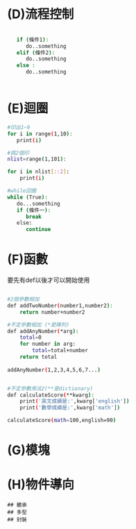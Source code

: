 # (D)流程控制
```sh
   
   if (條件1):
      do..something
   elif (條件2):
      do..something
   else :
      do..something
      
```

# (E)迴圈
```sh
#印出1~9
for i in range(1,10):
   print(i)

#跳2個印
nlist=range(1,101):

for i in nlist[::2]:
    print(i)

#while回圈
while (True):
   do...something
   if (條件一):
      break
   else:
      continue

```
# (F)函數
要先有def以後才可以開始使用
```sh

#2個參數相加
def addTwoNumber(number1,number2):
    return number+number2

#不定參數相加 (*是陣列)
def addAnyNumber(*arg):
    total=0
    for number in arg:
        total=total+number
    return total
    
addAnyNumber(1,2,3,4,5,6,7...)


#不定參數用法2(**是dictionary)
def calculateScore(**kwarg):
    print('英文成績是:',kwarg['english'])
    print('數學成績是:',kwarg['math'])

calculateScore(math=100,english=90)

```
# (G)模塊

# (H)物件導向
    ## 繼承
    ## 多型
    ## 封裝

